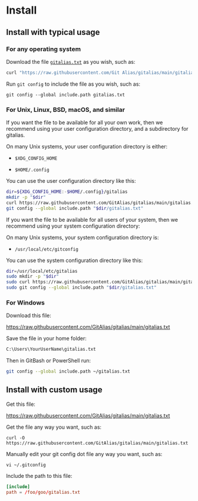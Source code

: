 # Install


## Install with typical usage


### For any operating system

Download the file [`gitalias.txt`](https://raw.githubusercontent.com/GitAlias/gitalias/main/gitalias.txt) as you wish, such as:

```sh
curl "https://raw.githubusercontent.com/Git Alias/gitalias/main/gitalias.txt" -o gitalias.txt
```

Run `git config` to include the file as you wish, such as:

```shell
git config --global include.path gitalias.txt
```


### For Unix, Linux, BSD, macOS, and similar

If you want the file to be available for all your own work, then we recommend using your user configuration directory, and a subdirectory for gitalias.

On many Unix systems, your user configuration directory is either:

* `$XDG_CONFIG_HOME`

* `$HOME/.config`

You can use the user configuration directory like this:

```sh
dir=${XDG_CONFIG_HOME:-$HOME/.config}/gitalias
mkdir -p "$dir"
curl https://raw.githubusercontent.com/GitAlias/gitalias/main/gitalias.txt -o "$dir/gitalias.txt"
git config --global include.path "$dir/gitalias.txt"
```

If you want the file to be available for all users of your system, then we recommend using your system configuration directory:

On many Unix systems, your system configuration directory is:

* `/usr/local/etc/gitconfig`

You can use the system configuration directory like this:

```sh
dir=/usr/local/etc/gitalias
sudo mkdir -p "$dir"
sudo curl https://raw.githubusercontent.com/GitAlias/gitalias/main/gitalias.txt -o "$dir/gitalias.txt"
sudo git config --global include.path "$dir/gitalias.txt"
```


### For Windows

Download this file:

<https://raw.githubusercontent.com/GitAlias/gitalias/main/gitalias.txt>

Save the file in your home folder: 

```sh
C:\Users\YourUserName\gitalias.txt
```

Then in GitBash or PowerShell run:

```sh
git config --global include.path ~/gitalias.txt
```

## Install with custom usage

Get this file:

<https://raw.githubusercontent.com/GitAlias/gitalias/main/gitalias.txt>

Get the file any way you want, such as:

```shell
curl -O https://raw.githubusercontent.com/GitAlias/gitalias/main/gitalias.txt
```

Manually edit your git config dot file any way you want, such as:

```shell
vi ~/.gitconfig
```

Include the path to this file:

```toml
[include]
path = /foo/goo/gitalias.txt
```
